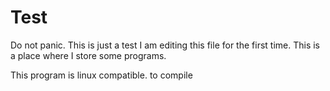 # Test
Do not panic. This is just a test
I am editing this file for the first time.
This is a place where I store some programs.

This program is linux compatible.
to compile

